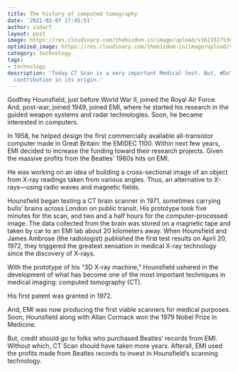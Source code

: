 ```yaml
---
title: The history of computed tomography
date: '2021-02-07 17:45:51'
author: sidart
layout: post
image: https://res.cloudinary.com/thebizdom-in/image/upload/v1623327530/CTscan_mm5xws.png
optimized_image: https://res.cloudinary.com/thebizdom-in/image/upload/v1623327530/CTscan_mm5xws.png
category: technology
tags:
- technology
description: 'Today CT Scan is a very important Medical test. But, #DoYouKnow Beatles’
  contribution in its origin.'
---
```


Godfrey Hounsfield, just before World War II, joined the Royal Air Force. And, post-war, joined 1949, joined EMI, where he started his research in the guided weapon systems and radar technologies. Soon, he became interested in computers.

In 1958, he helped design the first commercially available all-transistor computer made in Great Britain: the EMIDEC 1100. Within next few years, EMI decided to increase the funding toward their research projects. Given the massive profits from the Beatles’ 1960s hits on EMI.

He was working on an idea of building a cross-sectional image of an object from X-ray readings taken from various angles. Thus, an alternative to X-rays—using radio waves and magnetic fields.

Hounsfield began testing a CT brain scanner in 1971, sometimes carrying bulls’ brains across London on public transit. His prototype took five minutes for the scan, and two and a half hours for the computer-processed image. The data collected from the brain was stored on a magnetic tape and taken by car to an EMI lab about 20 kilometers away. When Hounsfield and James Ambrose (the radiologist) published the first test results on April 20, 1972, they triggered the greatest sensation in medical X-ray technology since the discovery of X-rays. 

With the prototype of his “3D X-ray machine,” Hounsfield ushered in the development of what has become one of the most important techniques in medical imaging: computed tomography (CT).

His first patent was granted in 1972.

And, EMI was now producing the first viable scanners for medical purposes. Soon, Hounsfield along with Allan Cormack won the 1979 Nobel Prize in Medicine. 

But, credit should go to folks who purchased Beatles’ records from EMI. Without which, CT Scan should have taken more years. Afterall, EMI used the profits made from Beatles records to invest in Hounsfield’s scanning technology.
